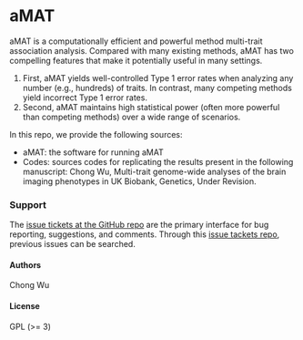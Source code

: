 # aMAT

aMAT is a computationally efficient and powerful method multi-trait association analysis. Compared with many existing methods, aMAT has two compelling features that make it potentially useful in many settings.

1. First, aMAT yields well-controlled Type 1 error rates when analyzing any number (e.g., hundreds) of traits. In contrast, many competing methods yield incorrect Type 1 error rates. 
2. Second, aMAT maintains high statistical power (often more powerful than competing methods) over a wide range of scenarios.

In this repo, we provide the following sources:

* aMAT: the software for running aMAT
* Codes: sources codes for replicating the results present in the following manuscript:  Chong Wu, Multi-trait genome-wide analyses of the brain imaging phenotypes in UK Biobank, Genetics, Under Revision.



### Support

The [issue tickets at the GitHub repo](https://github.com/ChongWuLab/aMAT/issues) are the primary interface for bug reporting, suggestions, and comments. Through this [issue tackets repo](https://github.com/ChongWuLab/aMAT/issues), previous issues can be searched.

#### Authors

Chong Wu

#### License

GPL (>= 3)

